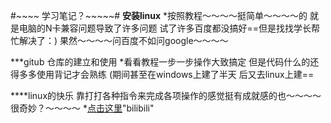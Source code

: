 
#~~~~ 学习笔记？~~~~~#
**安装linux**
*按照教程～～～～挺简单～～～～的
就是电脑的N卡兼容问题导致了许多问题
试了许多百度都没搞好==但是找找学长帮忙解决了：)
果然～～～～问百度不如问google～～～～

***gitub 仓库的建立和使用
*看看教程一步一步操作大致搞定 但是代码什么的还得多多使用背记才会熟练
(期间甚至在windows上建了半天 后又去linux上建==

****linux的快乐  靠打打各种指令来完成各项操作的感觉挺有成就感的也～～～～很奇妙？～～～～
*[点击这里](www.bilibili.com)"bilibili" 


